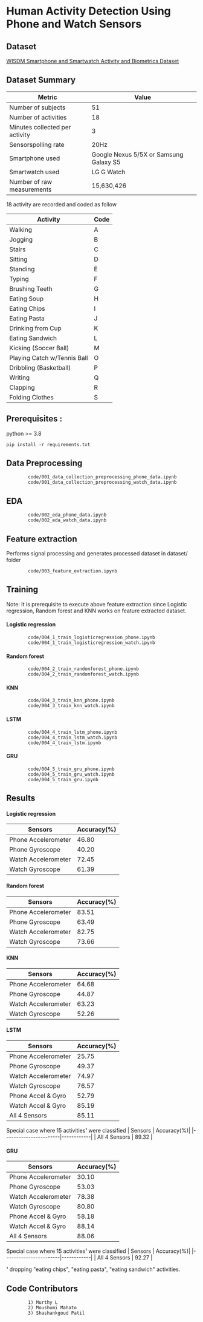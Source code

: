 # Human Activity Detection Using Phone and Watch Sensors
## Dataset
[WISDM Smartphone and Smartwatch Activity and Biometrics Dataset](https://archive.ics.uci.edu/dataset/507/wisdm+smartphone+and+smartwatch+activity+and+biometrics+dataset)

## Dataset Summary
| Metric                         | Value                                  |
|--------------------------------|----------------------------------------|
| Number of subjects             | 51                                     |
| Number of activities           | 18                                     |
| Minutes collected per activity | 3                                      |
| Sensorspolling rate            | 20Hz                                   |
| Smartphone used                | Google Nexus 5/5X or Samsung Galaxy S5 |
| Smartwatch used                | LG G Watch                             |
| Number of raw measurements     | 15,630,426                             |

18 activity are recorded and coded as follow

| Activity                   | Code |
|----------------------------|------|
| Walking                    | A    |
| Jogging                    | B    |
| Stairs                     | C    |
| Sitting                    | D    |
| Standing                   | E    |
| Typing                     | F    |
| Brushing Teeth             | G    |
| Eating Soup                | H    |
| Eating Chips               | I    |
| Eating Pasta               | J    |
| Drinking from Cup          | K    |
| Eating Sandwich            | L    |
| Kicking (Soccer Ball)      | M    |
| Playing Catch w/Tennis Ball| O    |
| Dribbling (Basketball)     | P    |
| Writing                    | Q    |
| Clapping                   | R    |
| Folding Clothes            | S    |

## Prerequisites :
python >= 3.8

    pip install -r requirements.txt



## Data Preprocessing
            code/001_data_collection_preprocessing_phone_data.ipynb
            code/001_data_collection_preprocessing_watch_data.ipynb
## EDA
            code/002_eda_phone_data.ipynb
            code/002_eda_watch_data.ipynb
## Feature extraction
Performs signal processing and generates processed dataset in dataset/ folder

            code/003_feature_extraction.ipynb

## Training
Note: It is prerequisite to execute above feature extraction since Logistic regression, Random forest and KNN works on feature extracted dataset.

#### Logistic regression
            code/004_1_train_logisticregression_phone.ipynb
            code/004_1_train_logisticregression_watch.ipynb

#### Random forest
            code/004_2_train_randomforest_phone.ipynb
            code/004_2_train_randomforest_watch.ipynb

#### KNN
            code/004_3_train_knn_phone.ipynb
            code/004_3_train_knn_watch.ipynb



#### LSTM
            code/004_4_train_lstm_phone.ipynb
            code/004_4_train_lstm_watch.ipynb
            code/004_4_train_lstm.ipynb
#### GRU
            code/004_5_train_gru_phone.ipynb
            code/004_5_train_gru_watch.ipynb
            code/004_5_train_gru.ipynb
## Results


#### Logistic regression
| Sensors               | Accuracy(%)|
|-----------------------|------------|
| Phone Accelerometer   |  46.80     | 
| Phone Gyroscope       |  40.20     |
| Watch Accelerometer   |  72.45     |
| Watch Gyroscope       |  61.39     |

#### Random forest
| Sensors               | Accuracy(%)|
|-----------------------|------------|
| Phone Accelerometer   |  83.51     | 
| Phone Gyroscope       |  63.49     |
| Watch Accelerometer   |  82.75     |
| Watch Gyroscope       |  73.66     |

#### KNN
| Sensors               | Accuracy(%)|
|-----------------------|------------|
| Phone Accelerometer   |  64.68     | 
| Phone Gyroscope       |  44.87     |
| Watch Accelerometer   |  63.23     |
| Watch Gyroscope       |  52.26     |



#### LSTM
| Sensors               | Accuracy(%)|
|-----------------------|------------|
| Phone Accelerometer   |  25.75     | 
| Phone Gyroscope       |  49.37     |
| Watch Accelerometer   |  74.97     |
| Watch Gyroscope       |  76.57     |
| Phone Accel & Gyro    |  52.79     |
| Watch Accel & Gyro    |  85.19     |
| All 4 Sensors         |  85.11     |

Special case where 15 activities¹ were classified
| Sensors               | Accuracy(%)|
|-----------------------|------------|
| All 4 Sensors         |  89.32     |

#### GRU
| Sensors               | Accuracy(%)|
|-----------------------|------------|
| Phone Accelerometer   |  30.10     | 
| Phone Gyroscope       |  53.03     |
| Watch Accelerometer   |  78.38     |
| Watch Gyroscope       |  80.80     |
| Phone Accel & Gyro    |  58.18     |
| Watch Accel & Gyro    |  88.14     |
| All 4 Sensors         |  88.06     |

Special case where 15 activities¹ were classified
| Sensors               | Accuracy(%)|
|-----------------------|------------|
| All 4 Sensors         |  92.27     |

¹ dropping "eating chips", "eating pasta", "eating sandwich" activities.

## Code Contributors 
            1) Murthy L
            2) Moushumi Mahato
            3) Shashankgoud Patil

